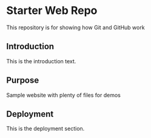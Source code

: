 # Starter Web Repo

This repository is for showing how Git and GitHub work

## Introduction

This is the introduction text.

## Purpose

Sample website with plenty of files for demos

## Deployment 

This is the deployment section.
